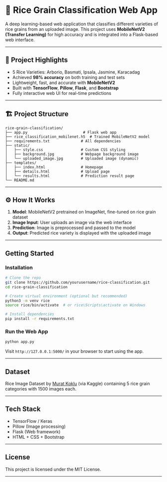 # 🌾 Rice Grain Classification Web App

A deep learning-based web application that classifies different varieties of rice grains from an uploaded image. This project uses **MobileNetV2 (Transfer Learning)** for high accuracy and is integrated into a Flask-based web interface.

---

## 📌 Project Highlights

- 5 Rice Varieties: Arborio, Basmati, Ipsala, Jasmine, Karacadag
- Achieved **98% accuracy** on both training and test sets
- Lightweight, fast, and accurate with **MobileNetV2**
- Built with **TensorFlow**, **Pillow**, **Flask**, and **Bootstrap**
- Fully interactive web UI for real-time predictions

---

## 🏗️ Project Structure

```
rice-grain-classification/
├── app.py                         # Flask web app
├── rice_classification_mobilenet.h5  # Trained MobileNetV2 model
├── requirements.txt              # All dependencies
├── static/
│   ├── style.css                 # Custom CSS styling
│   ├── background.jpg            # Webpage background image
│   └── uploaded_image.jpg        # Uploaded image (dynamic)
├── templates/
│   ├── index.html                # Homepage
│   ├── details.html              # Upload page
│   └── results.html              # Prediction result page
└── README.md
```

---

## ⚙️ How It Works

1. **Model**: MobileNetV2 pretrained on ImageNet, fine-tuned on rice grain dataset
2. **Image Input**: User uploads an image via the web interface
3. **Prediction**: Image is preprocessed and passed to the model
4. **Output**: Predicted rice variety is displayed with the uploaded image

---

## Getting Started

###  Installation

```bash
# Clone the repo
git clone https://github.com/yourusername/rice-classification.git
cd rice-grain-classification

# Create virtual environment (optional but recommended)
python3 -m venv rice
source rice/bin/activate  # or rice\Scripts\activate on Windows

# Install dependencies
pip install -r requirements.txt
```

### Run the Web App

```bash
python app.py
```

Visit `http://127.0.0.1:5000/` in your browser to start using the app.

---

##  Dataset

Rice Image Dataset by [Murat Koklu](https://www.kaggle.com/datasets/muratkokludataset/rice-image-dataset) (via Kaggle) containing 5 rice grain categories with 1500 images each.

---



##  Tech Stack

- TensorFlow / Keras
- Pillow (Image processing)
- Flask (Web framework)
- HTML + CSS + Bootstrap

---


##  License

This project is licensed under the MIT License.

---
